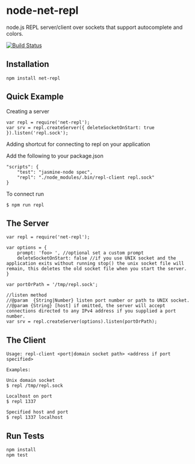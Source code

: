# node-net-repl

node.js REPL server/client over sockets that support autocomplete and colors.

[![Build Status](https://secure.travis-ci.org/martinj/node-net-repl.png)](http://travis-ci.org/martinj/node-net-repl)

## Installation

	npm install net-repl

## Quick Example

Creating a server

	var repl = require('net-repl');
	var srv = repl.createServer({ deleteSocketOnStart: true }).listen('repl.sock');

Adding shortcut for connecting to repl on your application

Add the following to your package.json

	"scripts": {
		"test": "jasmine-node spec",
		"repl": "./node_modules/.bin/repl-client repl.sock"
	}

To connect run

	$ npm run repl

## The Server

	var repl = require('net-repl');

	var options = {
		prompt: 'foo> ', //optional set a custom prompt
		deleteSocketOnStart: false //if you use UNIX socket and the application exits without running stop() the unix socket file will remain, this deletes the old socket file when you start the server.
	}

	var portOrPath = '/tmp/repl.sock';

	//listen method
	//@param  {String|Number} listen port number or path to UNIX socket.
	//@param {String} [host] if omitted, the server will accept connections directed to any IPv4 address if you supplied a port number.
	var srv = repl.createServer(options).listen(portOrPath);


## The Client

	Usage: repl-client <port|domain socket path> <address if port specified>

	Examples:

	Unix domain socket
	$ repl /tmp/repl.sock

	Localhost on port
	$ repl 1337

	Specified host and port
	$ repl 1337 localhost


## Run Tests

	npm install
	npm test